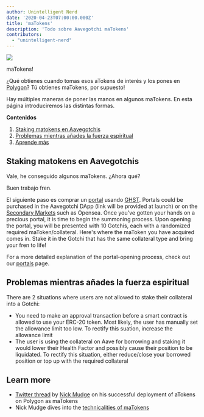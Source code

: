 ```yaml
---
author: Unintelligent Nerd
date: '2020-04-23T07:00:00.000Z'
title: 'maTokens'
description: 'Todo sobre Aavegotchi maTokens'
contributors:
  - "unintelligent-nerd"
---
```


<div class="headerImageContainer">
<img class="headerImage" src="/matokens/matoken.png">
<p class="headerImageText">maTokens!</p>
</div>

¿Qué obtienes cuando tomas esos aTokens de interés y los pones en [Polygon](/glossary#polygon)? Tú obtienes maTokens, por supuesto!

Hay múltiples maneras de poner las manos en algunos maTokens. En esta página introduciremos las distintas formas.

<div class="contentsBox">

**Contenidos**

<ol>
<li><a href=#staking-matokens-into-aavegotchis>Staking matokens en Aavegotchis</a></li>
<li><a href=#problems-while-staking-spirit-force>Problemas mientras añades la fuerza espiritual</a></li>
<li><a href=#learn-more>Aprende más</a></li>
</ol>

</div>

## Staking matokens en Aavegotchis

Vale, he conseguido algunos maTokens. ¿Ahora qué?

Buen trabajo fren.

El siguiente paso es comprar un [portal](/portal) usando [GHST](/ghst). Portals could be purchased in the Aavegotchi DApp (link will be provided at launch) or on the [Secondary Markets](/marketplace) such as Opensea. Once you've gotten your hands on a precious portal, it is time to begin the summoning process. Upon opening the portal, you will be presented with 10 Gotchis, each with a randomized required maToken/collateral. Here's where the maToken you have acquired comes in. Stake it in the Gotchi that has the same collateral type and bring your fren to life!

For a more detailed explanation of the portal-opening process, check out our [portals](/portals) page.

## Problemas mientras añades la fuerza espiritual

There are 2 situations where users are not allowed to stake their collateral into a Gotchi:

* You need to make an approval transaction before a smart contract is allowed to use your ERC-20 token. Most likely, the user has manually set the allowance limit too low. To rectify this suation, increase the allowance limit
* The user is using the collateral on Aave for borrowing and staking it would lower their Health Factor and possibly cause their position to be liquidated. To rectify this situation, either reduce/close your borrowed position or top up with the required collateral

## Learn more

* [Twitter thread](https://twitter.com/mudgen/status/1352399348219445250) by [Nick Mudge](/team#nick-mudge) on his successful deployment of aTokens on Polygon as maTokens
* Nick Mudge dives into the [technicalities of maTokens](https://aavegotchi.substack.com/p/aaves-interest-bearing-atokens-on)
